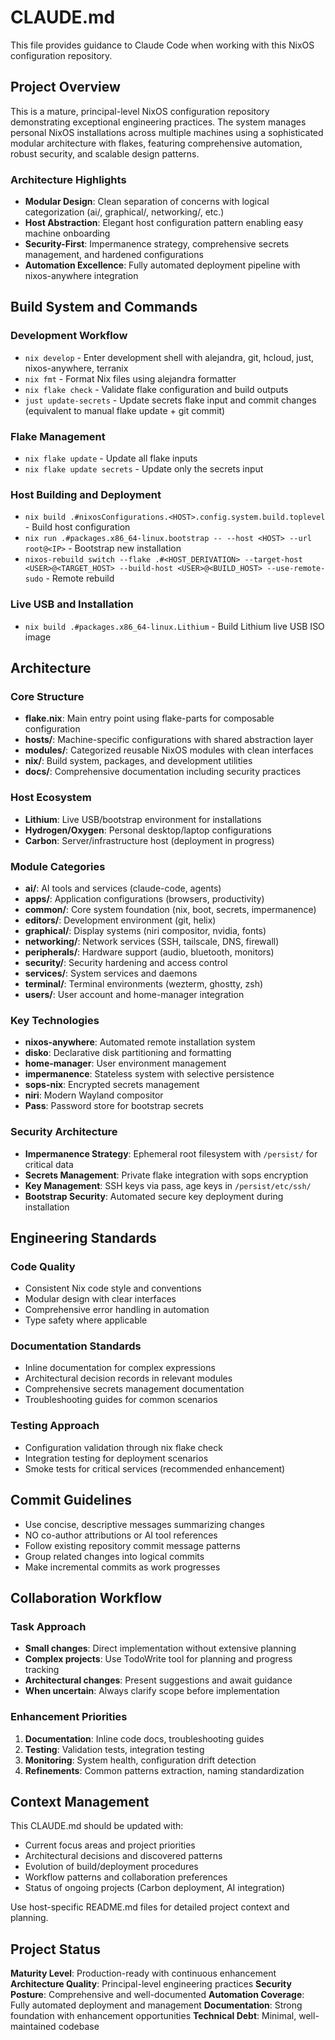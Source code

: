# CLAUDE.md

This file provides guidance to Claude Code when working with this NixOS configuration repository.

## Project Overview

This is a mature, principal-level NixOS configuration repository demonstrating exceptional engineering practices. The system manages personal NixOS installations across multiple machines using a sophisticated modular architecture with flakes, featuring comprehensive automation, robust security, and scalable design patterns.

### Architecture Highlights
- **Modular Design**: Clean separation of concerns with logical categorization (ai/, graphical/, networking/, etc.)
- **Host Abstraction**: Elegant host configuration pattern enabling easy machine onboarding
- **Security-First**: Impermanence strategy, comprehensive secrets management, and hardened configurations
- **Automation Excellence**: Fully automated deployment pipeline with nixos-anywhere integration

## Build System and Commands

### Development Workflow
- `nix develop` - Enter development shell with alejandra, git, hcloud, just, nixos-anywhere, terranix
- `nix fmt` - Format Nix files using alejandra formatter
- `nix flake check` - Validate flake configuration and build outputs
- `just update-secrets` - Update secrets flake input and commit changes (equivalent to manual flake update + git commit)

### Flake Management
- `nix flake update` - Update all flake inputs
- `nix flake update secrets` - Update only the secrets input

### Host Building and Deployment
- `nix build .#nixosConfigurations.<HOST>.config.system.build.toplevel` - Build host configuration
- `nix run .#packages.x86_64-linux.bootstrap -- --host <HOST> --url root@<IP>` - Bootstrap new installation
- `nixos-rebuild switch --flake .#<HOST_DERIVATION> --target-host <USER>@<TARGET_HOST> --build-host <USER>@<BUILD_HOST> --use-remote-sudo` - Remote rebuild

### Live USB and Installation
- `nix build .#packages.x86_64-linux.Lithium` - Build Lithium live USB ISO image

## Architecture

### Core Structure
- **flake.nix**: Main entry point using flake-parts for composable configuration
- **hosts/**: Machine-specific configurations with shared abstraction layer
- **modules/**: Categorized reusable NixOS modules with clean interfaces
- **nix/**: Build system, packages, and development utilities
- **docs/**: Comprehensive documentation including security practices

### Host Ecosystem
- **Lithium**: Live USB/bootstrap environment for installations
- **Hydrogen/Oxygen**: Personal desktop/laptop configurations
- **Carbon**: Server/infrastructure host (deployment in progress)

### Module Categories
- **ai/**: AI tools and services (claude-code, agents)
- **apps/**: Application configurations (browsers, productivity)
- **common/**: Core system foundation (nix, boot, secrets, impermanence)
- **editors/**: Development environment (git, helix)
- **graphical/**: Display systems (niri compositor, nvidia, fonts)
- **networking/**: Network services (SSH, tailscale, DNS, firewall)
- **peripherals/**: Hardware support (audio, bluetooth, monitors)
- **security/**: Security hardening and access control
- **services/**: System services and daemons
- **terminal/**: Terminal environments (wezterm, ghostty, zsh)
- **users/**: User account and home-manager integration

### Key Technologies
- **nixos-anywhere**: Automated remote installation system
- **disko**: Declarative disk partitioning and formatting
- **home-manager**: User environment management
- **impermanence**: Stateless system with selective persistence
- **sops-nix**: Encrypted secrets management
- **niri**: Modern Wayland compositor
- **Pass**: Password store for bootstrap secrets

### Security Architecture
- **Impermanence Strategy**: Ephemeral root filesystem with `/persist/` for critical data
- **Secrets Management**: Private flake integration with sops encryption
- **Key Management**: SSH keys via pass, age keys in `/persist/etc/ssh/`
- **Bootstrap Security**: Automated secure key deployment during installation

## Engineering Standards

### Code Quality
- Consistent Nix code style and conventions
- Modular design with clear interfaces
- Comprehensive error handling in automation
- Type safety where applicable

### Documentation Standards
- Inline documentation for complex expressions
- Architectural decision records in relevant modules
- Comprehensive secrets management documentation
- Troubleshooting guides for common scenarios

### Testing Approach
- Configuration validation through nix flake check
- Integration testing for deployment scenarios
- Smoke tests for critical services (recommended enhancement)

## Commit Guidelines

- Use concise, descriptive messages summarizing changes
- NO co-author attributions or AI tool references
- Follow existing repository commit message patterns
- Group related changes into logical commits
- Make incremental commits as work progresses

## Collaboration Workflow

### Task Approach
- **Small changes**: Direct implementation without extensive planning
- **Complex projects**: Use TodoWrite tool for planning and progress tracking
- **Architectural changes**: Present suggestions and await guidance
- **When uncertain**: Always clarify scope before implementation

### Enhancement Priorities
1. **Documentation**: Inline code docs, troubleshooting guides
2. **Testing**: Validation tests, integration testing
3. **Monitoring**: System health, configuration drift detection
4. **Refinements**: Common patterns extraction, naming standardization

## Context Management

This CLAUDE.md should be updated with:
- Current focus areas and project priorities
- Architectural decisions and discovered patterns
- Evolution of build/deployment procedures
- Workflow patterns and collaboration preferences
- Status of ongoing projects (Carbon deployment, AI integration)

Use host-specific README.md files for detailed project context and planning.

## Project Status

**Maturity Level**: Production-ready with continuous enhancement
**Architecture Quality**: Principal-level engineering practices
**Security Posture**: Comprehensive and well-documented
**Automation Coverage**: Fully automated deployment and management
**Documentation**: Strong foundation with enhancement opportunities
**Technical Debt**: Minimal, well-maintained codebase